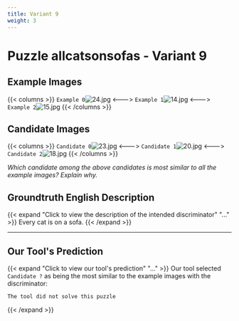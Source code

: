 ```yaml
---
title: Variant 9
weight: 3
---
```


# Puzzle allcatsonsofas - Variant 9

## Example Images
{{< columns >}}
`Example 0`![24.jpg](/natscene-data/images/24.jpg)
<--->
`Example 1`![14.jpg](/natscene-data/images/14.jpg)
<--->
`Example 2`![15.jpg](/natscene-data/images/15.jpg)
{{< /columns >}}

## Candidate Images
{{< columns >}}
`Candidate 0`![23.jpg](/natscene-data/images/23.jpg)
<--->
`Candidate 1`![20.jpg](/natscene-data/images/20.jpg)
<--->
`Candidate 2`![18.jpg](/natscene-data/images/18.jpg)
{{< /columns >}}

*Which candidate among the above candidates is most similar to all the example images? Explain why.*

## Groundtruth English Description

{{< expand "Click to view the description of the intended discriminator" "..." >}}
Every cat is on a sofa.
{{< /expand >}}

---



## Our Tool's Prediction

{{< expand "Click to view our tool's prediction" "..." >}}
Our tool selected `Candidate ?` as being the most similar to the example images with the discriminator:
```plaintext
The tool did not solve this puzzle
```
{{< /expand >}}
